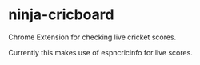 # ninja-cricboard

Chrome Extension for checking live cricket scores.

Currently this makes use of espncricinfo for live scores.
